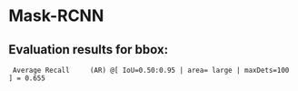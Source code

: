 # Mask-RCNN
## Evaluation results for bbox:  
```  
 Average Recall     (AR) @[ IoU=0.50:0.95 | area= large | maxDets=100 ] = 0.655
```  

